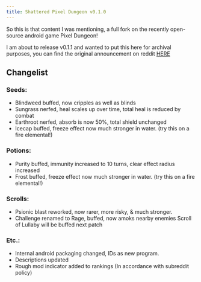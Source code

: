 ```yaml
---
title: Shattered Pixel Dungeon v0.1.0
---
```

So this is that content I was mentioning, a full fork on the recently open-source android game Pixel Dungeon!

I am about to release v0.1.1 and wanted to put this here for archival purposes, you can find the original announcement on reddit [HERE](http://www.reddit.com/r/PixelDungeon/comments/2cnon0/shattered_pixel_dungeon_v010/)

## Changelist

### Seeds:  
- Blindweed buffed, now cripples as well as blinds  
- Sungrass nerfed, heal scales up over time, total heal is reduced by combat  
- Earthroot nerfed, absorb is now 50%, total shield unchanged  
- Icecap buffed, freeze effect now much stronger in water. (try this on a fire elemental!)
 
### Potions:  
- Purity buffed, immunity increased to 10 turns, clear effect radius increased  
- Frost buffed, freeze effect now much stronger in water. (try this on a fire elemental!)
 
### Scrolls:  
- Psionic blast reworked, now rarer, more risky, & much stronger.  
- Challenge renamed to Rage, buffed, now amoks nearby enemies
Scroll of Lullaby will be buffed next patch
 
### Etc.:  
- Internal android packaging changed, IDs as new program.  
- Descriptions updated  
- Rough mod indicator added to rankings (In accordance with subreddit policy)
